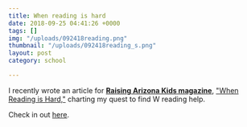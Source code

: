 ```yaml
---
title: When reading is hard
date: 2018-09-25 04:41:26 +0000
tags: []
img: "/uploads/092418reading.png"
thumbnail: "/uploads/092418reading_s.png"
layout: post
category: school

---
```

I recently wrote an article for [**Raising Arizona Kids magazine**](http://www.raisingarizonakids.com "Raising Arizona Kids"), ["When Reading is Hard,"](https://www.raisingarizonakids.com/2018/08/reading-literacy-resources-dyslexia-adhd-learning-differences/) charting  my quest to find W reading help. 

Check in out [here](https://www.raisingarizonakids.com/2018/08/reading-literacy-resources-dyslexia-adhd-learning-differences/ "When Reading is Hard").